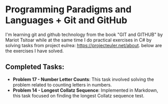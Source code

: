 # Programming Paradigms and Languages + Git and GitHub

I'm learning git and github technology from the book "GIT and GITHUB" by Mariot Tsitoar while at the same time I do practical exercises in C# by solving tasks from project eulrea: https://projecteuler.net/about. below are the exercises I have solved.

## Completed Tasks:

* **Problem 17 - Number Letter Counts**: This task involved solving the problem related to counting letters in numbers.
* **Problem 14 - Longest Collatz Sequence**: Implemented in Markdown, this task focused on finding the longest Collatz sequence
test.
